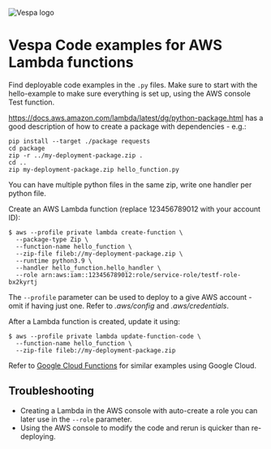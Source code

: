 <!-- Copyright Yahoo. Licensed under the terms of the Apache 2.0 license. See LICENSE in the project root. -->

![Vespa logo](https://vespa.ai/assets/vespa-logo-color.png)

<!-- ToDo: this is work in progress.
  This repo will keep code snippets for easy management of Vespa artifacts like log files in AWS
-->


# Vespa Code examples for AWS Lambda functions

Find deployable code examples in the `.py` files.
Make sure to start with the hello-example to make sure everything is set up,
using the AWS console Test function.

https://docs.aws.amazon.com/lambda/latest/dg/python-package.html has a good description
of how to create a package with dependencies - e.g.:
```
pip install --target ./package requests
cd package
zip -r ../my-deployment-package.zip .
cd ..
zip my-deployment-package.zip hello_function.py
```
You can have multiple python files in the same zip,
write one handler per python file.

Create an AWS Lambda function (replace 123456789012 with your account ID):
```
$ aws --profile private lambda create-function \
  --package-type Zip \
  --function-name hello_function \
  --zip-file fileb://my-deployment-package.zip \
  --runtime python3.9 \
  --handler hello_function.hello_handler \
  --role arn:aws:iam::123456789012:role/service-role/testf-role-bx2kyrtj
```
The `--profile` parameter can be used to deploy to a give AWS account - omit if having just one.
Refer to _.aws/config_ and _.aws/credentials_.

After a Lambda function is created, update it using:
```
$ aws --profile private lambda update-function-code \
  --function-name hello_function \
  --zip-file fileb://my-deployment-package.zip
```

Refer to [Google Cloud Functions](../../google-cloud/cloud-functions) for similar examples using Google Cloud.


## Troubleshooting
* Creating a Lambda in the AWS console with auto-create a role you can later use in the `--role` parameter.
* Using the AWS console to modify the code and rerun is quicker than re-deploying.
